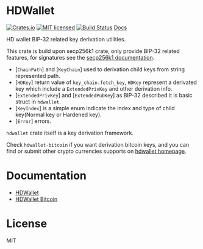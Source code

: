 # HDWallet
[![Crates.io](https://img.shields.io/crates/v/hdwallet.svg)](https://crates.io/crates/hdwallet)
[![MIT licensed](https://img.shields.io/badge/license-MIT-blue.svg)](LICENSE)
[![Build Status](https://travis-ci.org/jjyr/hdwallet.svg?branch=master)](https://travis-ci.org/jjyr/hdwallet)
[Docs](https://docs.rs/hdwallet)

HD wallet BIP-32 related key derivation utilities.

This crate is build upon secp256k1 crate, only provide BIP-32 related features, for signatures
see the [secp256k1 documentation](https://docs.rs/secp256k1).

* [`ChainPath`] and [`KeyChain`] used to derivation child keys from string represented path.
* [`HDKey`] return value of `key_chain.fetch_key`, `HDKey` represent a derivated key which
include a `ExtendedPrivKey` and other derivation info.
* [`ExtendedPrivKey`] and [`ExtendedPubKey`] as BIP-32 described it is basic struct in `hdwallet`.
* [`KeyIndex`] is a simple enum indicate the index and type of child key(Normal key or Hardened
key).
* [`Error`] errors.

`hdwallet` crate itself is a key derivation framework.

Check `hdwallet-bitcoin` if you want derivation bitcoin keys, and you can find or submit other crypto
currencies supports on [hdwallet homepage](https://github.com/jjyr/hdwallet).

# Documentation

* [HDWallet](https://docs.rs/hdwallet)
* [HDWallet Bitcoin](https://docs.rs/hdwallet-bitcoin)

# License

MIT

